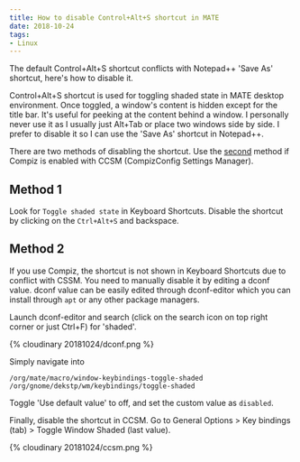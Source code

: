 ```yaml
---
title: How to disable Control+Alt+S shortcut in MATE
date: 2018-10-24
tags:
- Linux
---
```

The default Control+Alt+S shortcut conflicts with Notepad++ 'Save As' shortcut, here's how to disable it.

<!-- more -->

Control+Alt+S shortcut is used for toggling shaded state in MATE desktop environment. Once toggled, a window's content is hidden except for the title bar. It's useful for peeking at the content behind a window. I personally never use it as I usually just Alt+Tab or place two windows side by side. I prefer to disable it so I can use the 'Save As' shortcut in Notepad++.

There are two methods of disabling the shortcut. Use the [second](#Method-2) method if Compiz is enabled with CCSM (CompizConfig Settings Manager).

## Method 1

Look for `Toggle shaded state` in Keyboard Shortcuts. Disable the shortcut by clicking on the `Ctrl+Alt+S` and backspace.

## Method 2

If you use Compiz, the shortcut is not shown in Keyboard Shortcuts due to conflict with CSSM. You need to manually disable it by editing a dconf value. dconf value can be easily edited through dconf-editor which you can install through `apt` or any other package managers.

Launch dconf-editor and search (click on the search icon on top right corner or just Ctrl+F) for 'shaded'.

{% cloudinary 20181024/dconf.png %}

Simply navigate into
```
/org/mate/macro/window-keybindings-toggle-shaded
/org/gnome/dekstp/wm/keybindings/toggle-shaded
```
Toggle 'Use default value' to off, and set the custom value as `disabled`.

Finally, disable the shortcut in CCSM. Go to General Options > Key bindings (tab) > Toggle Window Shaded (last value).

{% cloudinary 20181024/ccsm.png %}
